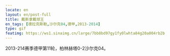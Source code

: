 ```yaml
---
locate: en
layout: en/post-full
title: 戴斯拿戴球王
en_tags: [德拉克斯勒,沙尔克04,德甲,2013-2014]
type: gif
featimg: https://ws1.sinaimg.cn/large/7bb8bd97gy1fy0lwhta84g20a004rb2b.gif
---
```


2013-214赛季德甲第11轮，柏林赫塔0-2沙尔克04。
